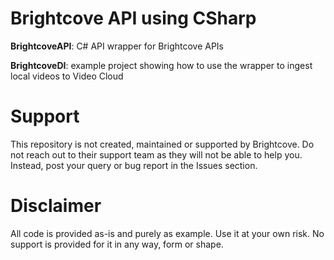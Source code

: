 # Brightcove API using CSharp

**BrightcoveAPI**: C# API wrapper for Brightcove APIs

**BrightcoveDI**: example project showing how to use the wrapper to ingest local videos to Video Cloud

# Support

This repository is not created, maintained or supported by Brightcove. Do not reach out to their support team as they will not be able to help you. Instead, post your query or bug report in the Issues section.

# Disclaimer

All code is provided as-is and purely as example. Use it at your own risk. No support is provided for it in any way, form or shape.